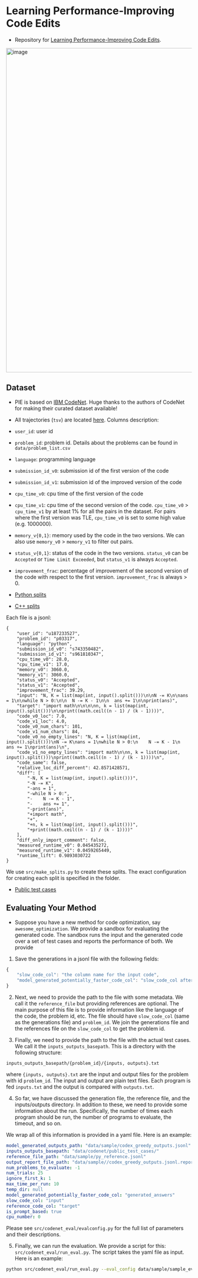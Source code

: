 # Learning Performance-Improving Code Edits



- Repository for [Learning Performance-Improving Code Edits](https://arxiv.org/pdf/2302.07867.pdf).

<img width="879" alt="image" src="https://raw.githubusercontent.com/madaan/pie-perf/main/docs/static/images/mainfig-v4.jpg">



## Dataset

- PIE is based on [IBM CodeNet](https://github.com/IBM/Project_CodeNet). Huge thanks to the authors of CodeNet for making their curated dataset available!

- All trajectories (`tsv`) are located [here](https://drive.google.com/file/d/19IL3VETwVI9rdibB979Xm4gEWYwn0CkV/view?usp=sharing). Columns description:

- `user_id`: user id
- `problem_id`: problem id. Details about the problems can be found in `data/problem_list.csv`
- `language`: programming language
- `submission_id_v0`: submission id of the first version of the code
- `submission_id_v1`: submission id of the improved version of the code
- `cpu_time_v0`: cpu time of the first version of the code
- `cpu_time_v1`: cpu time of the second version of the code. `cpu_time_v0` > `cpu_time_v1` by at least 1% for all the pairs in the dataset. For pairs where the first version was TLE, `cpu_time_v0` is set to some high value (e.g. 1000000).
- `memory_v{0,1}`: memory used by the code in the two versions. We can also use `memory_v0` > `memory_v1` to filter out pairs.
- `status_v{0,1}`: status of the code in the two versions. `status_v0` can be `Accepted` or `Time Limit Exceeded`, but `status_v1` is always `Accepted`.
- `improvement_frac`: percentage of improvement of the second version of the code with respect to the first version. `improvement_frac` is always > 0.

* [Python splits](https://drive.google.com/file/d/1ec8eOWgnBrzy2HlNDlTX6iURwQcIxDXH/view?usp=sharing)

* [C++ splits](https://drive.google.com/file/d/1NqMT7kqCwk99hj4BjpUcsxLIzPFv_DtT/view?usp=sharing)

Each file is a jsonl:

```
{
    "user_id": "u187233527",
    "problem_id": "p03317",
    "language": "python",
    "submission_id_v0": "s743350482",
    "submission_id_v1": "s961810347",
    "cpu_time_v0": 28.0,
    "cpu_time_v1": 17.0,
    "memory_v0": 3060.0,
    "memory_v1": 3060.0,
    "status_v0": "Accepted",
    "status_v1": "Accepted",
    "improvement_frac": 39.29,
    "input": "N, K = list(map(int, input().split()))\n\nN -= K\n\nans = 1\n\nwhile N > 0:\n\n  N -= K - 1\n\n  ans += 1\n\nprint(ans)",
    "target": "import math\n\n\n\nn, k = list(map(int, input().split()))\n\nprint((math.ceil((n - 1) / (k - 1))))",
    "code_v0_loc": 7.0,
    "code_v1_loc": 4.0,
    "code_v0_num_chars": 101,
    "code_v1_num_chars": 84,
    "code_v0_no_empty_lines": "N, K = list(map(int, input().split()))\nN -= K\nans = 1\nwhile N > 0:\n    N -= K - 1\n    ans += 1\nprint(ans)\n",
    "code_v1_no_empty_lines": "import math\n\nn, k = list(map(int, input().split()))\nprint((math.ceil((n - 1) / (k - 1))))\n",
    "code_same": false,
    "relative_loc_diff_percent": 42.8571428571,
    "diff": [
        "-N, K = list(map(int, input().split()))",
        "-N -= K",
        "-ans = 1",
        "-while N > 0:",
        "-    N -= K - 1",
        "-    ans += 1",
        "-print(ans)",
        "+import math",
        "+",
        "+n, k = list(map(int, input().split()))",
        "+print((math.ceil((n - 1) / (k - 1))))"
    ],
    "diff_only_import_comment": false,
    "measured_runtime_v0": 0.045435272,
    "measured_runtime_v1": 0.0459265449,
    "runtime_lift": 0.9893030722
}
```

We use `src/make_splits.py` to create these splits. The exact configuration for creating each split is specified in the folder.

- [Public test cases](https://drive.google.com/file/d/1RcUpZMOR8L2xYYWDZx7I0tHFzFgg7COO/view?usp=share_link)

## Evaluating Your Method

- Suppose you have a new method for code optimization, say `awesome_optimization`. We provide a sandbox for evaluating the generated code. The sandbox runs the input and the generated code over a set of test cases and reports the performance of both. We provide

1. Save the generations in a jsonl file with the following fields:

```js
{
    "slow_code_col": "the column name for the input code",
    "model_generated_potentially_faster_code_col": "slow_code_col after applying awesome_optimization. This is the code that will be evaluated. You can also provide a list of different candidates here, and the evaluation will be done for each candidate",
}
```

2. Next, we need to provide the path to the file with some metadata. We call it the `reference_file` but providing references are optional. The main purpose of this file is to provide information like the language of the code, the problem id, etc. The file should have `slow_code_col` (same as the generations file) and `problem_id`. We join the generations file and the references file on the `slow_code_col` to get the problem id.

3. Finally, we need to provide the path to the file with the actual test cases. We call it the `inputs_outputs_basepath`. This is a directory with the following structure:

```
inputs_outputs_basepath/{problem_id}/{inputs, outputs}.txt
```

where `{inputs, outputs}.txt` are the input and output files for the problem with id `problem_id`. The input and output are plain text files. Each program is fed `inputs.txt` and the output is compared with `outputs.txt`.

4. So far, we have discussed the generation file, the reference file, and the inputs/outputs directory. In addition to these, we need to provide some information about the run. Specifically, the number of times each program should be run, the number of programs to evaluate, the timeout, and so on.

We wrap all of this information is provided in a yaml file. Here is an example:

```yaml
model_generated_outputs_path: "data/sample/codex_greedy_outputs.jsonl"
inputs_outputs_basepath: "data/codenet/public_test_cases/"
reference_file_path: "data/sample/py_reference.jsonl"
output_report_file_path: "data/sample//codex_greedy_outputs.jsonl.report"
num_problems_to_evaluate: -1
num_trials: 25
ignore_first_k: 1
max_time_per_run: 10
temp_dir: null
model_generated_potentially_faster_code_col: "generated_answers"
slow_code_col: "input"
reference_code_col: "target"
is_prompt_based: true
cpu_number: 0
```

Please see `src/codenet_eval/evalconfig.py` for the full list of parameters and their descriptions.

5. Finally, we can run the evaluation. We provide a script for this: `src/codenet_eval/run_eval.py`. The script takes the yaml file as input. Here is an example:

```bash
python src/codenet_eval/run_eval.py --eval_config data/sample/sample_eval_config.yaml
```
